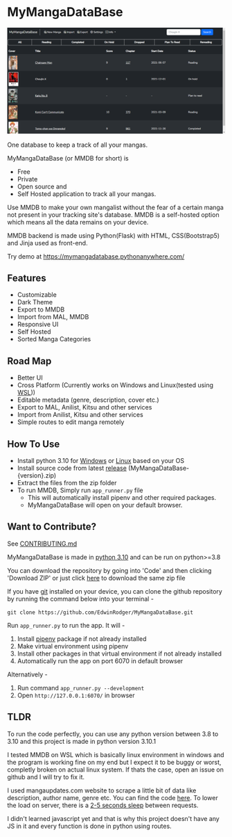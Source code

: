 # MyMangaDataBase

![Home Page](docs/images/hero.png "Home Page")

One database to keep a track of all your mangas.

MyMangaDataBase (or MMDB for short) is

- Free
- Private
- Open source and
- Self Hosted application to track all your mangas.

Use MMDB to make your own mangalist without the fear of a certain manga not present in your tracking site's database. MMDB is a self-hosted option which means all the data remains on your device.

MMDB backend is made using Python(Flask) with HTML, CSS(Bootstrap5) and Jinja used as front-end.

Try demo at https://mymangadatabase.pythonanywhere.com/

## Features

- Customizable
- Dark Theme
- Export to MMDB
- Import from MAL, MMDB
- Responsive UI
- Self Hosted
- Sorted Manga Categories

## Road Map

- Better UI
- Cross Platform (Currently works on Windows and Linux(tested using [WSL](https://learn.microsoft.com/en-us/windows/wsl/about)))
- Editable metadata (genre, description, cover etc.)
- Export to MAL, Anilist, Kitsu and other services
- Import from Anilist, Kitsu and other services
- Simple routes to edit manga remotely

## How To Use

- Install python 3.10 for [Windows](https://www.python.org/downloads/release/python-3101/) or [Linux](https://tecadmin.net/how-to-install-python-3-10-on-ubuntu-debian-linuxmint/) based on your OS
- Install source code from latest [release](https://github.com/EdwinRodger/MyMangaDataBase/releases/latest) (MyMangaDataBase-{version}.zip)
- Extract the files from the zip folder
- To run MMDB, Simply run `app_runner.py` file
    - This will automatically install pipenv and other required packages.
    - MyMangaDataBase will open on your default browser.

## Want to Contribute?

See [CONTRIBUTING.md](.github/CONTRIBUTING.md)

MyMangaDataBase is made in [python 3.10](https://www.python.org/downloads/release/python-3101/) and can be run on python>=3.8

You can download the repository by going into 'Code' and then clicking 'Download ZIP' or just click [here](https://github.com/EdwinRodger/MyMangaDataBase/archive/refs/heads/main.zip) to download the same zip file

If you have [git](https://git-scm.com/) installed on your device, you can clone the github repository by running the command below into your terminal -

```git
git clone https://github.com/EdwinRodger/MyMangaDataBase.git
```

Run `app_runner.py` to run the app. It will -
1. Install [pipenv](https://pipenv.pypa.io/en/latest/) package if not already installed
2. Make virtual environment using pipenv
3. Install other packages in that virtual environment if not already installed
4. Automatically run the app on port 6070 in default browser

Alternatively -
1. Run command `app_runner.py --development`
2. Open `http://127.0.0.1:6070/` in browser

## TLDR

To run the code perfectly, you can use any python version between 3.8 to 3.10 and this project is made in python version 3.10.1

I tested MMDB on WSL which is basically linux environment in windows and the program is working fine on my end but I expect it to be buggy or worst, completly broken on actual linux system. If thats the case, open an issue on github and I will try to fix it.

I used mangaupdates.com website to scrape a little bit of data like description, author name, genre etc. You can find the code [here](/src/manga/web_scraper.py). To lower the load on server, there is a [2-5 seconds sleep](https://github.com/EdwinRodger/MyMangaDataBase/blob/fa60e6e694b9740a529b9d0be53e0d60e2f7e051/src/manga/routes.py#L153) between requests.

I didn't learned javascript yet and that is why this project doesn't have any JS in it and every function is done in python using routes.
